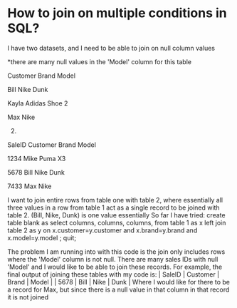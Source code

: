 
# How to join on multiple conditions in SQL?

I have two datasets, and I need to be able to join on null column values


 *there are many null values in the 'Model' column for this table







Customer
Brand
Model




Bill
Nike
Dunk


Kayla
Adidas
Shoe 2


Max
Nike





2)




SaleID
Customer
Brand
Model




1234
Mike
Puma
X3


5678
Bill
Nike
Dunk


7433
Max
Nike





I want to join entire rows from table one with table 2, where essentially all three values in a row from table 1 act as a single record to be joined with table 2. (Bill, Nike, Dunk) is one value essentially
So far I have tried:
create table blank as
select columns, 
       columns,
       columns,
from table 1 as x
left join table 2 as y
on x.customer=y.customer and x.brand=y.brand and x.model=y.model
;
quit;

The problem I am running into with this code is the join only includes rows where the 'Model' column is not null. There are many sales IDs with null 'Model' and I would like to be able to join these records.
For example, the final output of joining these tables with my code is:
| SaleID   | Customer | Brand    | Model    |
| 5678     | Bill     | Nike     | Dunk     |
Where I would like for there to be a record for Max, but since there is a null value in that column in that record it is not joined

        
